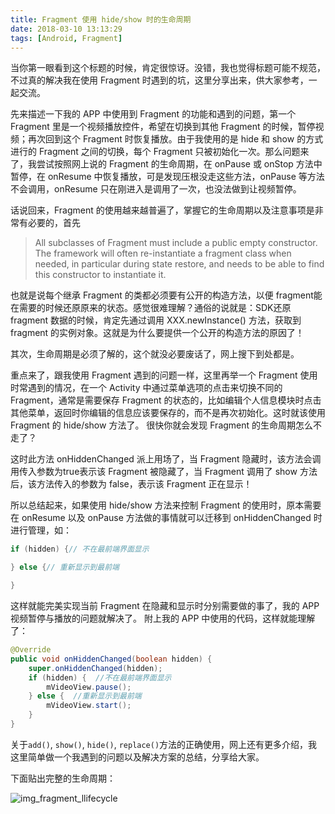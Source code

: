 ```yaml
---
title: Fragment 使用 hide/show 时的生命周期
date: 2018-03-10 13:13:29
tags: [Android, Fragment]
---
```


当你第一眼看到这个标题的时候，肯定很惊讶。没错，我也觉得标题可能不规范，不过真的解决我在使用 Fragment 时遇到的坑，这里分享出来，供大家参考，一起交流。
<!--more-->

先来描述一下我的 APP 中使用到 Fragment 的功能和遇到的问题，第一个 Fragment 里是一个视频播放控件，希望在切换到其他 Fragment 的时候，暂停视频；再次回到这个 Fragment 时恢复播放。由于我使用的是 hide 和 show 的方式进行的 Fragment 之间的切换，每个 Fragment 只被初始化一次。那么问题来了，我尝试按照网上说的 Fragment 的生命周期，在 onPause 或 onStop 方法中暂停，在 onResume 中恢复播放，可是发现压根没走这些方法，onPause 等方法不会调用，onResume 只在刚进入是调用了一次，也没法做到让视频暂停。

话说回来，Fragment 的使用越来越普遍了，掌握它的生命周期以及注意事项是非常有必要的，首先

> All subclasses of Fragment must include a public empty constructor. The framework will often re-instantiate a fragment class when needed, in particular during state restore, and needs to be able to find this constructor to instantiate it.

也就是说每个继承 Fragment 的类都必须要有公开的构造方法，以便 fragment能在需要的时候还原原来的状态。感觉很难理解？通俗的说就是：SDK还原 fragment 数据的时候，肯定先通过调用 XXX.newInstance() 方法，获取到 fragment 的实例对象。这就是为什么要提供一个公开的构造方法的原因了！

其次，生命周期是必须了解的，这个就没必要废话了，网上搜下到处都是。

重点来了，跟我使用 Fragment 遇到的问题一样，这里再举一个 Fragment 使用时常遇到的情况，在一个 Activity 中通过菜单选项的点击来切换不同的Fragment，通常是需要保存 Fragment 的状态的，比如编辑个人信息模块时点击其他菜单，返回时你编辑的信息应该要保存的，而不是再次初始化。这时就该使用 Fragment 的 hide/show 方法了。
很快你就会发现 Fragment 的生命周期怎么不走了？

这时此方法 onHiddenChanged 派上用场了，当 Fragment 隐藏时，该方法会调用传入参数为true表示该 Fragment 被隐藏了，当 Fragment 调用了 show 方法后，该方法传入的参数为 false，表示该 Fragment 正在显示！

所以总结起来，如果使用 hide/show 方法来控制 Fragment 的使用时，原本需要在 onResume 以及 onPause 方法做的事情就可以迁移到 onHiddenChanged 时进行管理，如：
``` java
if (hidden) {// 不在最前端界面显示

} else {// 重新显示到最前端

}
```
这样就能完美实现当前 Fragment 在隐藏和显示时分别需要做的事了，我的 APP 视频暂停与播放的问题就解决了。
附上我的 APP 中使用的代码，这样就能理解了：
``` java
@Override
public void onHiddenChanged(boolean hidden) {
    super.onHiddenChanged(hidden);
    if (hidden) {  //不在最前端界面显示
        mVideoView.pause();
    } else {  //重新显示到最前端
        mVideoView.start();
    }
}
```

关于`add()`, `show()`, `hide()`, `replace()`方法的正确使用，网上还有更多介绍，我这里简单做一个我遇到的问题以及解决方案的总结，分享给大家。

下面贴出完整的生命周期：

![img_fragment_llifecycle](img_fragment_llifecycle.png)
